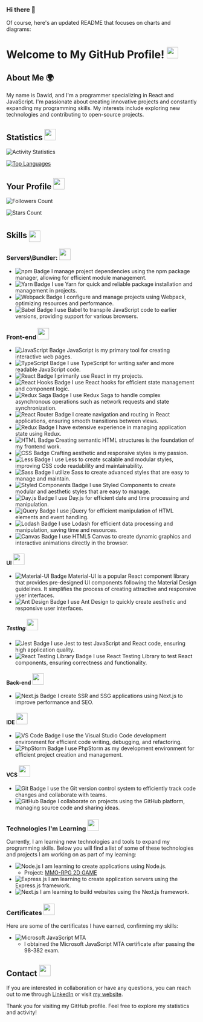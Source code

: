 ### Hi there 👋

Of course, here's an updated README that focuses on charts and diagrams:

# Welcome to My GitHub Profile!  <img src="https://github.com/github.png" width="30" height="30">



## About Me 🌍

My name is Dawid, and I'm a programmer specializing in React and JavaScript. I'm passionate about creating innovative projects and constantly expanding my programming skills. My interests include exploring new technologies and contributing to open-source projects.


## Statistics  <img src="https://img.icons8.com/dusk/64/000000/statistics.png" width="30" height="30" > 

![Activity Statistics](https://github-readme-stats.vercel.app/api?username=marksoft92&show_icons=true&theme=radical&count_private=true)

[![Top Languages](https://github-readme-stats.vercel.app/api/top-langs/?username=marksoft92&layout=compact&theme=radical&langs_count=10)](https://github.com/marksoft92)

## Your Profile <img src="https://img.icons8.com/color/48/000000/github.png" width="30" height="30">

![Followers Count](https://img.shields.io/github/followers/marksoft92?label=Followers&style=social)

![Stars Count](https://img.shields.io/github/stars/marksoft92?label=Stars&style=social)

## Skills <img src="https://img.icons8.com/color/48/000000/code.png" width="30" height="30" style="position:relative; top:10px;">

### Servers\Bundler: <img src="https://img.icons8.com/color/48/000000/hammer.png" width="30" height="30">
- ![npm Badge](https://img.shields.io/badge/-npm-CB3837?logo=npm&logoColor=white) I manage project dependencies using the npm package manager, allowing for efficient module management.
- ![Yarn Badge](https://img.shields.io/badge/-Yarn-2C8EBB?logo=yarn&logoColor=white) I use Yarn for quick and reliable package installation and management in projects.
- ![Webpack Badge](https://img.shields.io/badge/-Webpack-8DD6F9?logo=webpack&logoColor=white) I configure and manage projects using Webpack, optimizing resources and performance.
- ![Babel Badge](https://img.shields.io/badge/-Babel-F9DC3E?logo=babel&logoColor=white) I use Babel to transpile JavaScript code to earlier versions, providing support for various browsers.


### Front-end <img src="https://img.icons8.com/color/48/000000/web.png" width="30" height="30">
- ![JavaScript Badge](https://img.shields.io/badge/-JavaScript-F7DF1E?logo=javascript&logoColor=white) JavaScript is my primary tool for creating interactive web pages.
- ![TypeScript Badge](https://img.shields.io/badge/-TypeScript-3178C6?logo=typescript&logoColor=white) I use TypeScript for writing safer and more readable JavaScript code.
- ![React Badge](https://img.shields.io/badge/-React-61DAFB?logo=react&logoColor=white) I primarily use React in my projects.
- ![React Hooks Badge](https://img.shields.io/badge/-React%20Hooks-61DAFB?logo=react&logoColor=white) I use React hooks for efficient state management and component logic.
- ![Redux Saga Badge](https://img.shields.io/badge/-Redux%20Saga-999999?logo=redux-saga&logoColor=white) I use Redux Saga to handle complex asynchronous operations such as network requests and state synchronization.
- ![React Router Badge](https://img.shields.io/badge/-React%20Router-CA4245?logo=react-router&logoColor=white) I create navigation and routing in React applications, ensuring smooth transitions between views.
- ![Redux Badge](https://img.shields.io/badge/-Redux-764ABC?logo=redux&logoColor=white) I have extensive experience in managing application state using Redux.
- ![HTML Badge](https://img.shields.io/badge/-HTML5-E34F26?logo=html5&logoColor=white) Creating semantic HTML structures is the foundation of my frontend work.
- ![CSS Badge](https://img.shields.io/badge/-CSS3-1572B6?logo=css3&logoColor=white) Crafting aesthetic and responsive styles is my passion.
- ![Less Badge](https://img.shields.io/badge/-Less-1D365D?logo=less&logoColor=white) I use Less to create scalable and modular styles, improving CSS code readability and maintainability.
- ![Sass Badge](https://img.shields.io/badge/-Sass-CC6699?logo=sass&logoColor=white) I utilize Sass to create advanced styles that are easy to manage and maintain.
- ![Styled Components Badge](https://img.shields.io/badge/-Styled%20Components-DB7093?logo=styled-components&logoColor=white) I use Styled Components to create modular and aesthetic styles that are easy to manage.
- ![Day.js Badge](https://img.shields.io/badge/-Day.js-F9C300?logo=javascript&logoColor=white) I use Day.js for efficient date and time processing and manipulation.
- ![jQuery Badge](https://img.shields.io/badge/-jQuery-0769AD?logo=jquery&logoColor=white) I use jQuery for efficient manipulation of HTML elements and event handling.
- ![Lodash Badge](https://img.shields.io/badge/-Lodash-14A800?logo=lodash&logoColor=white) I use Lodash for efficient data processing and manipulation, saving time and resources.
- ![Canvas Badge](https://img.shields.io/badge/-Canvas-150F1D?logo=html5&logoColor=white) I use HTML5 Canvas to create dynamic graphics and interactive animations directly in the browser.

#### UI <img src="https://img.icons8.com/color/48/000000/paint-palette.png" width="30" height="30">
- ![Material-UI Badge](https://img.shields.io/badge/-Material--UI-0081CB?logo=material-ui&logoColor=white) Material-UI is a popular React component library that provides pre-designed UI components following the Material Design guidelines. It simplifies the process of creating attractive and responsive user interfaces.
- ![Ant Design Badge](https://img.shields.io/badge/-Ant%20Design-0170FE?logo=ant-design&logoColor=white) I use Ant Design to quickly create aesthetic and responsive user interfaces.


##### Testing <img src="https://img.icons8.com/color/48/000000/test-tube.png" width="30" height="30">
- ![Jest Badge](https://img.shields.io/badge/-Jest-C21325?logo=jest&logoColor=white) I use Jest to test JavaScript and React code, ensuring high application quality.
- ![React Testing Library Badge](https://img.shields.io/badge/-React%20Testing%20Library-E33332?logo=testing-library&logoColor=white) I use React Testing Library to test React components, ensuring correctness and functionality.

#### Back-end <img src="https://img.icons8.com/color/48/000000/server.png" width="30" height="30">
- ![Next.js Badge](https://img.shields.io/badge/-Next.js-000000?logo=next.js&logoColor=white) I create SSR and SSG applications using Next.js to improve performance and SEO.


#### IDE <img src="https://img.icons8.com/color/48/000000/visual-studio.png" width="30" height="30">
- ![VS Code Badge](https://img.shields.io/badge/-VS%20Code-007ACC?logo=visual-studio-code&logoColor=white) I use the Visual Studio Code development environment for efficient code writing, debugging, and refactoring.
- ![PhpStorm Badge](https://img.shields.io/badge/-PhpStorm-000000?logo=phpstorm&logoColor=white) I use PhpStorm as my development environment for efficient project creation and management.

#### VCS <img src="https://img.icons8.com/color/48/000000/git.png" width="30" height="30">

- ![Git Badge](https://img.shields.io/badge/-Git-F05032?logo=git&logoColor=white) I use the Git version control system to efficiently track code changes and collaborate with teams.
- ![GitHub Badge](https://img.shields.io/badge/-GitHub-181717?logo=github&logoColor=white) I collaborate on projects using the GitHub platform, managing source code and sharing ideas.

### Technologies I'm Learning <img src="https://img.icons8.com/color/48/000000/open-book.png" width="30" height="30">

Currently, I am learning new technologies and tools to expand my programming skills. Below you will find a list of some of these technologies and projects I am working on as part of my learning:

- ![Node.js](https://img.shields.io/badge/-Node.js-339933?logo=node.js&logoColor=white) I am learning to create applications using Node.js.
  - Project: [MMO-RPG 2D GAME](https://github.com/marksoft92/mmorpg-game-backend)
- ![Express.js](https://img.shields.io/badge/-Express.js-000000?logo=express&logoColor=white) I am learning to create application servers using the Express.js framework.
- ![Next.js](https://img.shields.io/badge/-Next.js-000000?logo=next.js&logoColor=white) I am learning to build websites using the Next.js framework.

### Certificates <img src="https://img.icons8.com/color/48/000000/certificate.png" width="30" height="30">

Here are some of the certificates I have earned, confirming my skills:

- ![Microsoft JavaScript MTA](https://img.shields.io/badge/-Microsoft%20JavaScript%20MTA-0078D4?logo=microsoft&logoColor=white) 
  - I obtained the Microsoft JavaScript MTA certificate after passing the 98-382 exam.

## Contact <img src="https://img.icons8.com/color/48/000000/email.png" width="30" height="30">

If you are interested in collaboration or have any questions, you can reach out to me through [LinkedIn](https://www.linkedin.com/in/dawid-bie%C5%84kowski/) or visit [my website](https://www.code-review.pl).

Thank you for visiting my GitHub profile. Feel free to explore my statistics and activity!

<!--
**marksoft92/marksoft92** is a ✨ _special_ ✨ repository because its `README.md` (this file) appears on your GitHub profile.

Here are some ideas to get you started:

- 🔭 I’m currently working on ...
- 🌱 I’m currently learning ...
- 👯 I’m looking to collaborate on ...
- 🤔 I’m looking for help with ...
- 💬 Ask me about ...
- 📫 How to reach me: ...
- 😄 Pronouns: ...
- ⚡ Fun fact: ...
-->
